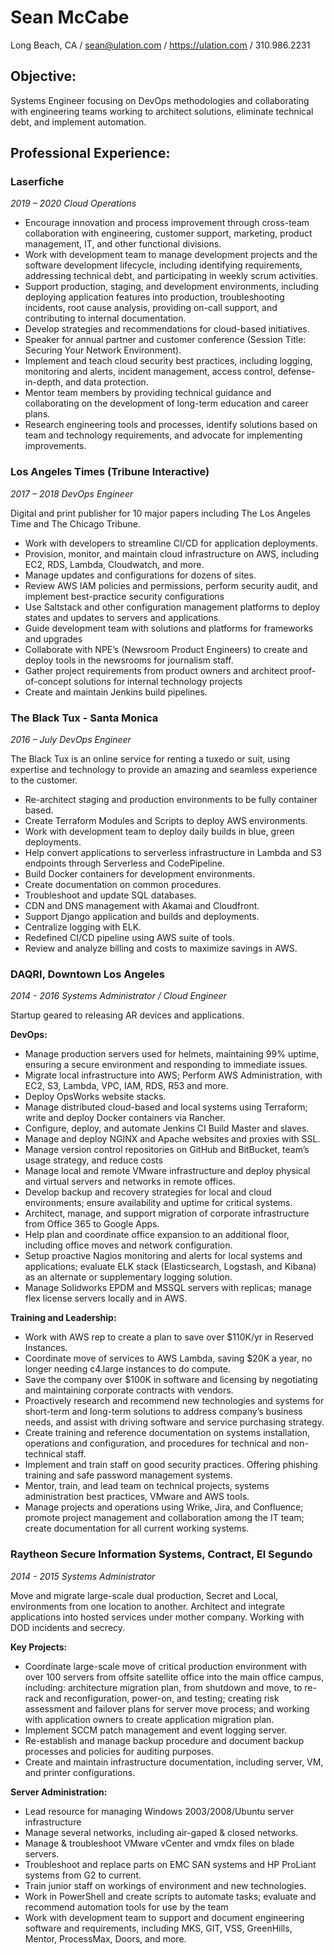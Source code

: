 # Sean McCabe

Long Beach, CA / sean@ulation.com / https://ulation.com / 310.986.2231

## Objective:
Systems Engineer focusing on DevOps methodologies and collaborating with engineering teams working to architect solutions, eliminate technical debt, and implement automation.

## Professional Experience:

### Laserfiche
*2019 – 2020*
*Cloud Operations*

* Encourage innovation and process improvement through cross-team collaboration with engineering, customer support, marketing, product management, IT, and other functional divisions.
* Work with development team to manage development projects and the software development lifecycle, including identifying requirements, addressing technical debt, and participating in weekly scrum activities.
* Support production, staging, and development environments, including deploying application features into production, troubleshooting incidents, root cause analysis, providing on-call support, and contributing to internal documentation.
* Develop strategies and recommendations for cloud-based initiatives.
* Speaker for annual partner and customer conference (Session Title: Securing Your Network Environment).
* Implement and teach cloud security best practices, including logging, monitoring and alerts, incident management, access control, defense-in-depth, and data protection.
* Mentor team members by providing technical guidance and collaborating on the development of long-term education and career plans.
* Research engineering tools and processes, identify solutions based on team and technology requirements, and advocate for implementing improvements.


### Los Angeles Times (Tribune Interactive)
*2017 – 2018*
*DevOps Engineer*

Digital and print publisher for 10 major papers including The Los Angeles Time and The Chicago Tribune.

* Work with developers to streamline CI/CD for application deployments.
* Provision, monitor, and maintain cloud infrastructure on AWS, including EC2, RDS, Lambda, Cloudwatch, and more.
* Manage updates and configurations for dozens of sites.
* Review AWS IAM policies and permissions, perform security audit, and implement best-practice security configurations
* Use Saltstack and other configuration management platforms to deploy states and updates to servers and applications.
* Guide development team with solutions and platforms for frameworks and upgrades
* Collaborate with NPE’s (Newsroom Product Engineers) to create and deploy tools in the newsrooms for journalism staff.
* Gather project requirements from product owners and architect proof-of-concept solutions for internal technology projects
* Create and maintain Jenkins build pipelines.


### The Black Tux - Santa Monica
*2016 – July*
*DevOps Engineer*

The Black Tux is an online service for  renting a tuxedo or suit, using expertise and technology to provide an amazing and seamless experience to the customer.

* Re-architect staging and production environments to be fully container based.
* Create Terraform Modules and Scripts to deploy AWS environments.
* Work with development team to deploy daily builds in blue, green deployments.
* Help convert applications to serverless infrastructure in Lambda and S3 endpoints through Serverless and CodePipeline.
* Build Docker containers for development environments.
* Create documentation on common procedures.
* Troubleshoot and update SQL databases.
* CDN and DNS management with Akamai and Cloudfront.
* Support Django application and builds and deployments.
* Centralize logging with ELK.
* Redefined CI/CD pipeline using AWS suite of tools.
* Review and analyze billing and costs to maximize savings in AWS.


### DAQRI, Downtown Los Angeles
*2014 - 2016*
*Systems Administrator / Cloud Engineer*

Startup geared to releasing AR devices and applications.

**DevOps:**

* Manage production servers used for helmets, maintaining 99% uptime, ensuring a secure environment and responding to immediate issues.
* Migrate local infrastructure into AWS; Perform AWS Administration, with EC2, S3, Lambda, VPC, IAM, RDS, R53 and more.
* Deploy OpsWorks website stacks.
* Manage distributed cloud-based and local systems using Terraform; write and deploy Docker containers via Rancher.
* Configure, deploy, and automate Jenkins CI Build Master and slaves.
* Manage and deploy NGINX and Apache websites and proxies with SSL.
* Manage version control repositories on GitHub and BitBucket, team’s usage strategy, and reduce costs
* Manage local and remote VMware infrastructure and deploy physical and virtual servers and networks in remote offices.
* Develop backup and recovery strategies for local and cloud environments; ensure availability and uptime for critical systems.
* Architect, manage, and support migration of corporate infrastructure from Office 365 to Google Apps.
* Help plan and coordinate office expansion to an additional floor, including office moves and network configuration.
* Setup proactive Nagios monitoring and alerts for local systems and applications; evaluate ELK stack (Elasticsearch, Logstash, and Kibana) as an alternate or supplementary logging solution.
* Manage Solidworks EPDM and MSSQL servers with replicas; manage flex license servers locally and in AWS.


**Training and Leadership:**

* Work with AWS rep to create a plan to save over $110K/yr in Reserved Instances.
* Coordinate move of  services to AWS Lambda, saving $20K a year, no longer needing c4.large instances to do compute.
* Save the company over $100K in software and licensing by negotiating and maintaining corporate contracts with vendors.
* Proactively research and recommend new technologies and systems for short-term and long-term solutions to address company’s business needs, and assist with driving software and service purchasing strategy.
* Create training and reference documentation on systems installation, operations and configuration, and procedures for technical and non-technical staff.
* Implement and train staff on good security practices. Offering phishing training and safe password management systems.
* Mentor, train, and lead team on technical projects, systems administration best practices, VMware and AWS tools.
* Manage projects and operations using Wrike, Jira, and Confluence; promote project management and collaboration among the IT team; create documentation for all current working systems.

### Raytheon Secure Information Systems, Contract, El Segundo
*2014 - 2015*
*Systems Administrator*

Move and migrate large-scale dual production, Secret and Local, environments from one location to another. Architect and integrate applications into hosted services under mother company. Working with DOD incidents and secrecy.

**Key Projects:**

* Coordinate large-scale move of critical production environment with over 100 servers from offsite satellite office into the main office campus, including: architecture migration plan, from shutdown and move, to re-rack and reconfiguration, power-on, and testing; creating risk assessment and failover plans for server move process; and working with application owners to create application migration plan.
* Implement SCCM patch management and event logging server.
* Re-establish and manage backup procedure and document backup processes and policies for auditing purposes.
* Create and maintain infrastructure documentation, including server, VM, and printer configurations.


**Server Administration:**

* Lead resource for managing Windows 2003/2008/Ubuntu server infrastructure
* Manage several networks, including air-gaped & closed networks.
* Manage & troubleshoot VMware vCenter and vmdx files on blade servers.
* Troubleshoot and replace parts on EMC SAN systems and HP ProLiant systems from G2 to current.
* Train junior staff on workings of environment and new technologies.
* Work in PowerShell and create scripts to automate tasks; evaluate and recommend automation tools for use by the team
* Work with development team to support and document engineering software and requirements, including MKS, GIT, VSS, GreenHills, Mentor, ProcessMax, Doors, and more.

